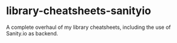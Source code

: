 # library-cheatsheets-sanityio
A complete overhaul of my library cheatsheets, including the use of Sanity.io as backend.


